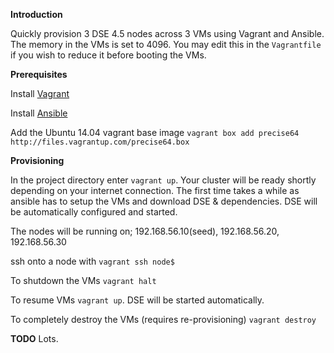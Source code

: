 **Introduction**

Quickly provision 3 DSE 4.5 nodes across 3 VMs using Vagrant and Ansible. The memory in the VMs is set to 4096. You may edit this in the ```Vagrantfile``` if you wish to reduce it before booting the VMs.

**Prerequisites**

Install [Vagrant](https://www.vagrantup.com/downloads)

Install [Ansible](http://docs.ansible.com/intro_installation.html)

Add the Ubuntu 14.04 vagrant base image ```vagrant box add precise64 http://files.vagrantup.com/precise64.box```

**Provisioning**

In the project directory enter ```vagrant up```. Your cluster will be ready shortly depending on your internet connection. The first time takes a while as ansible has to setup the VMs and download DSE & dependencies. DSE will be automatically configured and started.

The nodes will be running on; 192.168.56.10(seed), 192.168.56.20, 192.168.56.30

ssh onto a node with ```vagrant ssh node$```

To shutdown the VMs ```vagrant halt```

To resume VMs ```vagrant up```. DSE will be started automatically.

To completely destroy the VMs (requires re-provisioning) ```vagrant destroy```

**TODO**
Lots.
